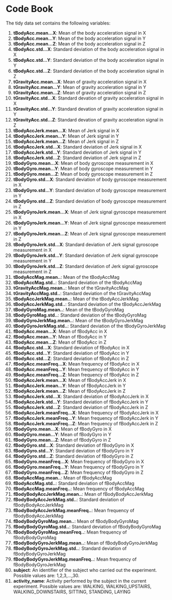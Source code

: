 # Code Book

The tidy data set contains the following variables:

1. **tBodyAcc.mean...X**: Mean of the body acceleration signal in X
2. **tBodyAcc.mean...Y**: Mean of the body acceleration signal in Y
3. **tBodyAcc.mean...Z**: Mean of the body acceleration signal in Z
4. **tBodyAcc.std...X**: Standard deviation of the body acceleration signal in X
5. **tBodyAcc.std...Y**: Standard deviation of the body acceleration signal in Y
6. **tBodyAcc.std...Z**: Standard deviation of the body acceleration signal in Z
7. **tGravityAcc.mean...X**: Mean of gravity acceleration signal in X
8. **tGravityAcc.mean...Y**: Mean of gravity acceleration signal in Y
9. **tGravityAcc.mean...Z**: Mean of gravity acceleration signal in Z
10. **tGravityAcc.std...X**: Standard devation of gravity acceleration signal in X
11. **tGravityAcc.std...Y**: Standard devation of gravity acceleration signal in Y
12. **tGravityAcc.std...Z**: Standard devation of gravity acceleration signal in Z
13. **tBodyAccJerk.mean...X**: Mean of Jerk signal in X
14. **tBodyAccJerk.mean...Y**: Mean of Jerk signal in Y
15. **tBodyAccJerk.mean...Z**: Mean of Jerk signal in Z
16. **tBodyAccJerk.std...X**: Standard deviation of Jerk signal in X
17. **tBodyAccJerk.std...Y**: Standard deviation of Jerk signal in Y
18. **tBodyAccJerk.std...Z**: Standard deviation of Jerk signal in Z
19. **tBodyGyro.mean...X**: Mean of body gyroscope measurement in X
20. **tBodyGyro.mean...Y**: Mean of body gyroscope measurement in Y
21. **tBodyGyro.mean...Z**: Mean of body gyroscope measurement in Z
22. **tBodyGyro.std...X**: Standard deviation of body gyroscope measurement in X
23. **tBodyGyro.std...Y**: Standard deviation of body gyroscope measurement in Y
24. **tBodyGyro.std...Z**: Standard deviation of body gyroscope measurement in Z
25. **tBodyGyroJerk.mean...X**: Mean of Jerk signal gyroscope measurement in X
26. **tBodyGyroJerk.mean...Y**: Mean of Jerk signal gyroscope measurement in Y
27. **tBodyGyroJerk.mean...Z**: Mean of Jerk signal gyroscope measurement in Z
28. **tBodyGyroJerk.std...X**: Standard deviation of Jerk signal gyroscope measurement in X
29. **tBodyGyroJerk.std...Y**: Standard deviation of Jerk signal gyroscope measurement in Y
30. **tBodyGyroJerk.std...Z**: Standard deviation of Jerk signal gyroscope measurement in Z
31. **tBodyAccMag.mean..**: Mean of the tBodyAccMag
32. **tBodyAccMag.std..**: Standard deviation of the tBodyAccMag
33. **tGravityAccMag.mean..**: Mean of the tGravityAccMag
34. **tGravityAccMag.std..**: Standard deviation of the tGravityAccMag
35. **tBodyAccJerkMag.mean..**: Mean of the tBodyAccJerkMag
36. **tBodyAccJerkMag.std..**: Standard deviation of the tBodyAccJerkMag
37. **tBodyGyroMag.mean..**: Mean of the tBodyGyroMag
38. **tBodyGyroMag.std..**: Standard deviation of the tBodyGyroMag
39. **tBodyGyroJerkMag.mean..**: Mean of the tBodyGyroJerkMag
40. **tBodyGyroJerkMag.std..**: Standard deviation of the tBodyGyroJerkMag
41. **fBodyAcc.mean...X**: Mean of fBodyAcc in X
42. **fBodyAcc.mean...Y**: Mean of fBodyAcc in Y
43. **fBodyAcc.mean...Z**: Mean of fBodyAcc in Z
44. **fBodyAcc.std...X**: Standard deviation of fBodyAcc in X
45. **fBodyAcc.std...Y**: Standard deviation of fBodyAcc in Y
46. **fBodyAcc.std...Z**: Standard deviation of fBodyAcc in Z
47. **fBodyAcc.meanFreq...X**: Mean frequency of fBodyAcc in X
48. **fBodyAcc.meanFreq...Y**: Mean frequency of fBodyAcc in Y
49. **fBodyAcc.meanFreq...Z**: Mean frequency of fBodyAcc in Z
50. **fBodyAccJerk.mean...X**: Mean of fBodyAccJerk in X
51. **fBodyAccJerk.mean...Y**: Mean of fBodyAccJerk in Y
52. **fBodyAccJerk.mean...Z**: Mean of fBodyAccJerk in Z
53. **fBodyAccJerk.std...X**: Standard deviation of fBodyAccJerk in X
54. **fBodyAccJerk.std...Y**: Standard deviation of fBodyAccJerk in Y
55. **fBodyAccJerk.std...Z**: Standard deviation of fBodyAccJerk in Z
56. **fBodyAccJerk.meanFreq...X**: Mean frequency of fBodyAccJerk in X
57. **fBodyAccJerk.meanFreq...Y**: Mean frequency of fBodyAccJerk in Y
58. **fBodyAccJerk.meanFreq...Z**: Mean frequency of fBodyAccJerk in Z
59. **fBodyGyro.mean...X**: Mean of fBodyGyro in X
60. **fBodyGyro.mean...Y**: Mean of fBodyGyro in Y
61. **fBodyGyro.mean...Z**: Mean of fBodyGyro in Z
62. **fBodyGyro.std...X**: Standard deviation of fBodyGyro in X
63. **fBodyGyro.std...Y**: Standard deviation of fBodyGyro in Y
64. **fBodyGyro.std...Z**: Standard deviation of fBodyGyro in Z
65. **fBodyGyro.meanFreq...X**: Mean frequency of fBodyGyro in X
66. **fBodyGyro.meanFreq...Y**: Mean frequency of fBodyGyro in Y
67. **fBodyGyro.meanFreq...Z**: Mean frequency of fBodyGyro in Z
68. **fBodyAccMag.mean..**: Mean of fBodyAccMag
69. **fBodyAccMag.std..**: Standard deviation of fBodyAccMag
70. **fBodyAccMag.meanFreq..**: Mean frequency of fBodyAccMag
71. **fBodyBodyAccJerkMag.mean..**: Mean of fBodyBodyAccJerkMag
72. **fBodyBodyAccJerkMag.std..**: Standard deviation of fBodyBodyAccJerkMag
73. **fBodyBodyAccJerkMag.meanFreq..**: Mean frequency of fBodyBodyAccJerkMag
74. **fBodyBodyGyroMag.mean..**: Mean of fBodyBodyGyroMag
75. **fBodyBodyGyroMag.std..**: Standard deviation of fBodyBodyGyroMag
76. **fBodyBodyGyroMag.meanFreq..**: Mean frequency of fBodyBodyGyroMag
77. **fBodyBodyGyroJerkMag.mean..**: Mean of fBodyBodyGyroJerkMag
78. **fBodyBodyGyroJerkMag.std..**: Standard deviation of fBodyBodyGyroJerkMag
79. **fBodyBodyGyroJerkMag.meanFreq..**: Mean frequency of fBodyBodyGyroJerkMag
80. **subject**: An identifier of the subject who carried out the experiment. Possible values are: 1,2,3,…,30.
81. **activity_name**: Activity performed by the subject in the current experiment. Possible values are: WALKING, WALKING_UPSTAIRS, WALKING_DOWNSTAIRS, SITTING, STANDING, LAYING
